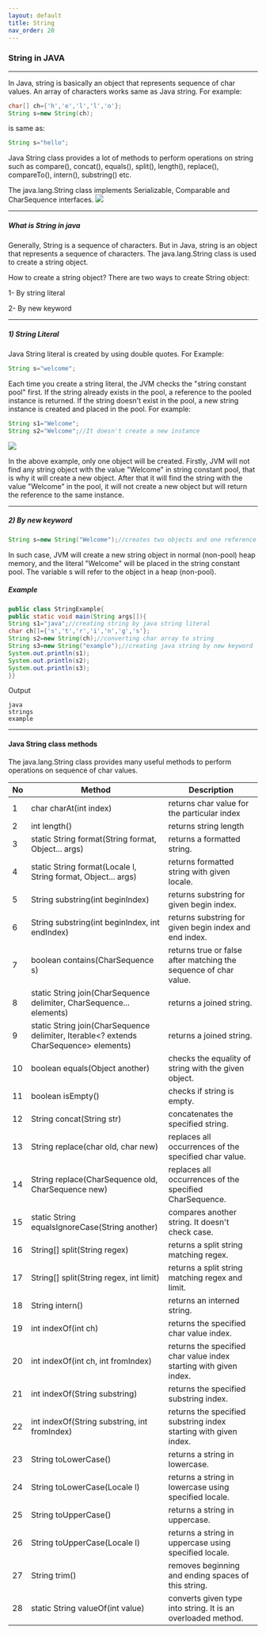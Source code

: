 ```yaml
---
layout: default
title: String
nav_order: 20
---
```

### String in JAVA

---------

In Java, string is basically an object that represents sequence of char values. An array of characters works same as Java string. For example:

```java
char[] ch={'h','e','l','l','o'};  
String s=new String(ch);  
```
is same as:
```java
String s="hello";
```

Java String class provides a lot of methods to perform operations on string such as compare(), concat(), equals(), split(), length(), replace(), compareTo(), intern(), substring() etc.

The java.lang.String class implements Serializable, Comparable and CharSequence interfaces.
![](https://static.javatpoint.com/images/core/string-implements.png)

--------

##### What is String in java

Generally, String is a sequence of characters. But in Java, string is an object that represents a sequence of characters. The java.lang.String class is used to create a string object.

How to create a string object?
There are two ways to create String object:
  
   1- By string literal
   
   2- By new keyword
   
---------

##### 1) String Literal

Java String literal is created by using double quotes. For Example:
```java
String s="welcome";  
```
Each time you create a string literal, the JVM checks the "string constant pool" first. If the string already exists in the pool, a reference to the pooled instance is returned. If the string doesn't exist in the pool, a new string instance is created and placed in the pool. For example:
```java
String s1="Welcome";  
String s2="Welcome";//It doesn't create a new instance  
```
![](https://static.javatpoint.com/images/string.JPG)

In the above example, only one object will be created. Firstly, JVM will not find any string object with the value "Welcome" in string constant pool, that is why it will create a new object. After that it will find the string with the value "Welcome" in the pool, it will not create a new object but will return the reference to the same instance.

-----------

##### 2) By new keyword

```java
String s=new String("Welcome");//creates two objects and one reference variable  
```
In such case, JVM will create a new string object in normal (non-pool) heap memory, and the literal "Welcome" will be placed in the string constant pool. The variable s will refer to the object in a heap (non-pool).

##### Example
```java
public class StringExample{  
public static void main(String args[]){  
String s1="java";//creating string by java string literal  
char ch[]={'s','t','r','i','n','g','s'};  
String s2=new String(ch);//converting char array to string  
String s3=new String("example");//creating java string by new keyword  
System.out.println(s1);  
System.out.println(s2);  
System.out.println(s3);  
}}  
```
Output
```
java
strings
example
```

---------

#### Java String class methods

The java.lang.String class provides many useful methods to perform operations on sequence of char values.

|No|	Method	|Description|
|-------|--------|---------|
|1|	char charAt(int index)	|returns char value for the particular index
|2|	int length()	|returns string length
|3|	static String format(String format, Object... args)	|returns a formatted string.
|4|	static String format(Locale l, String format, Object... args)|	returns formatted string with given locale.
|5|	String substring(int beginIndex)|	returns substring for given begin index.
|6|	String substring(int beginIndex, int endIndex)	|returns substring for given begin index and end index.
|7|	boolean contains(CharSequence s)|	returns true or false after matching the sequence of char value.
|8|	static String join(CharSequence delimiter, CharSequence... elements)	|returns a joined string.
|9|	static String join(CharSequence delimiter, Iterable<? extends CharSequence> elements)	|returns a joined string.
|10|	boolean equals(Object another)	|checks the equality of string with the given object.
|11	|boolean isEmpty()|	checks if string is empty.
|12	|String concat(String str)	|concatenates the specified string.
|13	|String replace(char old, char new)	|replaces all occurrences of the specified char value.
|14	|String replace(CharSequence old, CharSequence new)	|replaces all occurrences of the specified CharSequence.
|15	|static String equalsIgnoreCase(String another)	|compares another string. It doesn't check case.
|16	|String[] split(String regex)	|returns a split string matching regex.
|17	|String[] split(String regex, int limit)	|returns a split string matching regex and limit.
|18	|String intern()|	returns an interned string.
|19	|int indexOf(int ch)	|returns the specified char value index.
|20	|int indexOf(int ch, int fromIndex)	|returns the specified char value index starting with given index.
|21	|int indexOf(String substring)	|returns the specified substring index.
|22	|int indexOf(String substring, int fromIndex) |	returns the specified substring index starting with given index.
|23	|String toLowerCase() |	returns a string in lowercase.
|24	|String toLowerCase(Locale l) |	returns a string in lowercase using specified locale.
|25	|String toUpperCase() |	returns a string in uppercase.
|26	|String toUpperCase(Locale l) |	returns a string in uppercase using specified locale.
|27	|String trim() |	removes beginning and ending spaces of this string.
|28	|static String valueOf(int value) | 	converts given type into string. It is an overloaded method.
